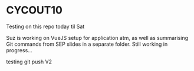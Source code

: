 # CYCOUT10

Testing on this repo today til Sat

Suz is working on VueJS setup for application atm, as well as summarising Git commands from SEP slides in a separate folder. Still working in progress...

testing git push V2